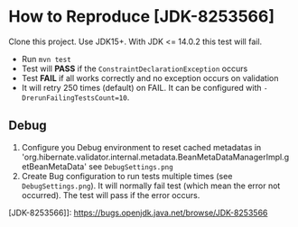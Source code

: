 # How to Reproduce [JDK-8253566]

Clone this project. Use JDK15+. With JDK <= 14.0.2 this test will fail.

* Run `mvn test`
* Test will **PASS** if the `ConstraintDeclarationException` occurs
* Test **FAIL** if all works correctly and no exception occurs on validation
* It will retry 250 times (default) on FAIL. It can be configured with `-DrerunFailingTestsCount=10`.

## Debug
1. Configure you Debug environment to reset cached metadatas in 'org.hibernate.validator.internal.metadata.BeanMetaDataManagerImpl.getBeanMetaData'
   see `DebugSettings.png`
1. Create Bug configuration to run tests multiple times (see `DebugSettings.png`).
   It will normally fail test (which mean the error not occurred).
   The test will pass if the error occurs.

[JDK-8253566]]: https://bugs.openjdk.java.net/browse/JDK-8253566
